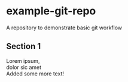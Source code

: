 # example-git-repo
A repository to demonstrate basic git workflow
## Section 1
Lorem ipsum,  
dolor sic amet  
Added some more text!
